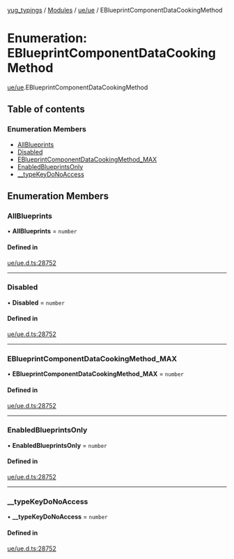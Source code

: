 [yug_typings](../README.md) / [Modules](../modules.md) / [ue/ue](../modules/ue_ue.md) / EBlueprintComponentDataCookingMethod

# Enumeration: EBlueprintComponentDataCookingMethod

[ue/ue](../modules/ue_ue.md).EBlueprintComponentDataCookingMethod

## Table of contents

### Enumeration Members

- [AllBlueprints](ue_ue.EBlueprintComponentDataCookingMethod.md#allblueprints)
- [Disabled](ue_ue.EBlueprintComponentDataCookingMethod.md#disabled)
- [EBlueprintComponentDataCookingMethod\_MAX](ue_ue.EBlueprintComponentDataCookingMethod.md#eblueprintcomponentdatacookingmethod_max)
- [EnabledBlueprintsOnly](ue_ue.EBlueprintComponentDataCookingMethod.md#enabledblueprintsonly)
- [\_\_typeKeyDoNoAccess](ue_ue.EBlueprintComponentDataCookingMethod.md#__typekeydonoaccess)

## Enumeration Members

### AllBlueprints

• **AllBlueprints** = `number`

#### Defined in

[ue/ue.d.ts:28752](https://github.com/YugMetaverse/yug_typings/blob/25cad34/ue/ue.d.ts#L28752)

___

### Disabled

• **Disabled** = `number`

#### Defined in

[ue/ue.d.ts:28752](https://github.com/YugMetaverse/yug_typings/blob/25cad34/ue/ue.d.ts#L28752)

___

### EBlueprintComponentDataCookingMethod\_MAX

• **EBlueprintComponentDataCookingMethod\_MAX** = `number`

#### Defined in

[ue/ue.d.ts:28752](https://github.com/YugMetaverse/yug_typings/blob/25cad34/ue/ue.d.ts#L28752)

___

### EnabledBlueprintsOnly

• **EnabledBlueprintsOnly** = `number`

#### Defined in

[ue/ue.d.ts:28752](https://github.com/YugMetaverse/yug_typings/blob/25cad34/ue/ue.d.ts#L28752)

___

### \_\_typeKeyDoNoAccess

• **\_\_typeKeyDoNoAccess** = `number`

#### Defined in

[ue/ue.d.ts:28752](https://github.com/YugMetaverse/yug_typings/blob/25cad34/ue/ue.d.ts#L28752)
